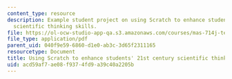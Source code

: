 ```yaml
---
content_type: resource
description: Example student project on using Scratch to enhance students' 21st century
  scientific thinking skills.
file: https://ol-ocw-studio-app-qa.s3.amazonaws.com/courses/mas-714j-technologies-for-creative-learning-fall-2009/acd59af7ae08f9374fd9a39c40a2205b_MITMAS_714JF09_proj4_brief.pdf
file_type: application/pdf
parent_uid: 040f9e59-6860-d1e0-ab3c-3d65f2311165
resourcetype: Document
title: Using Scratch to enhance students' 21st century scientific thinking skills
uid: acd59af7-ae08-f937-4fd9-a39c40a2205b
---
```


